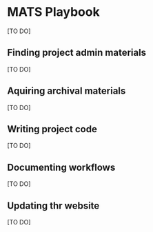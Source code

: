 # MATS Playbook

[TO DO]

## Finding project admin materials

[TO DO]

## Aquiring archival materials

[TO DO]

## Writing project code

[TO DO]

## Documenting workflows

[TO DO]

## Updating thr website

[TO DO]
